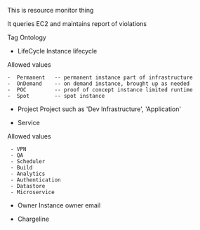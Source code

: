 This is resource monitor thing

It queries EC2 and maintains report of violations


Tag Ontology

 - LifeCycle     Instance lifecycle

  Allowed values
  
    -  Permanent   -- permanent instance part of infrastructure
    -  OnDemand    -- on demand instance, brought up as needed
    -  POC         -- proof of concept instance limited runtime
    -  Spot        -- spot instance
      
      
 - Project      Project such as  'Dev Infrastructure',   'Application'
 
 - Service
 
  Allowed values
  
     - VPN
     - QA
     - Scheduler
     - Build
     - Analytics
     - Authentication
     - Datastore
     - Microservice
      
      
 - Owner          Instance owner email
 
 - Chargeline     
 
      
 
      
      
